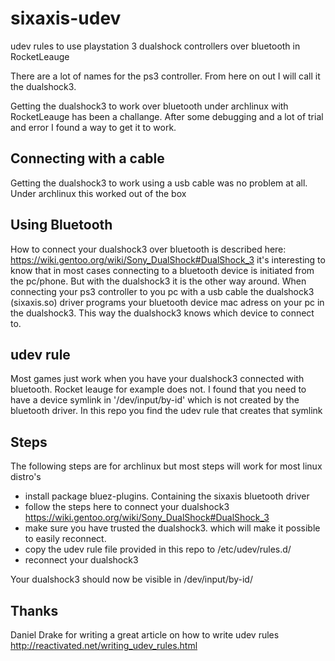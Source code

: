 # sixaxis-udev
udev rules to use playstation 3 dualshock controllers over bluetooth in RocketLeauge 

There are a lot of names for the ps3 controller. From here on out I will call it the dualshock3.

Getting the dualshock3 to work over bluetooth under archlinux with RocketLeauge has been a challange.
After some debugging and a lot of trial and error I found a way to get it to work.

## Connecting with a cable
Getting the dualshock3 to work using a usb cable was no problem at all. Under archlinux this worked out of the box


## Using Bluetooth
How to connect your dualshock3 over bluetooth is described here: https://wiki.gentoo.org/wiki/Sony_DualShock#DualShock_3
it's interesting to know that in most cases connecting to a bluetooth device is initiated from the pc/phone. 
But with the dualshock3 it is the other way around. When connecting your ps3 controller to you pc with a usb cable the dualshock3 (sixaxis.so) driver programs your bluetooth device mac adress on your pc in the dualshock3.
This way the dualshock3 knows which device to connect to.

## udev rule
Most games just work when you have your dualshock3 connected with bluetooth. Rocket leauge for example does not.
I found that you need to have a device symlink in '/dev/input/by-id' which is not created by the bluetooth driver.
In this repo you find the udev rule that creates that symlink

## Steps
The following steps are for archlinux but most steps will work for most linux distro's

* install package bluez-plugins. Containing the sixaxis bluetooth driver
* follow the steps here to connect your dualshock3 https://wiki.gentoo.org/wiki/Sony_DualShock#DualShock_3
* make sure you have trusted the dualshock3. which will make it possible to easily reconnect.
* copy the udev rule file provided in this repo to /etc/udev/rules.d/
* reconnect your dualshock3

Your dualshock3 should now be visible in /dev/input/by-id/

## Thanks
Daniel Drake for writing a great article on how to write udev rules
http://reactivated.net/writing_udev_rules.html
